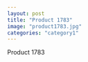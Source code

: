```yaml
---
layout: post
title: "Product 1783"
image: "product1783.jpg"
categories: "category1"
---
```

Product 1783
